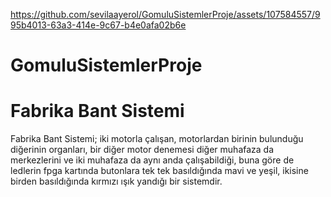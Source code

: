 

https://github.com/sevilaayerol/GomuluSistemlerProje/assets/107584557/995b4013-63a3-414e-9c67-b4e0afa02b6e

# GomuluSistemlerProje
# Fabrika Bant Sistemi

Fabrika Bant Sistemi; iki motorla çalışan, motorlardan birinin bulunduğu diğerinin organları, bir diğer motor denemesi diğer muhafaza da merkezlerini ve iki muhafaza da aynı anda çalışabildiği, buna göre de ledlerin fpga kartında butonlara tek tek basıldığında mavi ve yeşil, ikisine birden basıldığında kırmızı ışık yandığı bir sistemdir.

